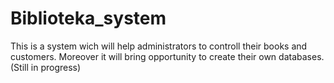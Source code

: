 # Biblioteka_system
This is a system wich will help administrators to controll their books and customers. Moreover it will bring opportunity to create their own databases. 
(Still in progress)
